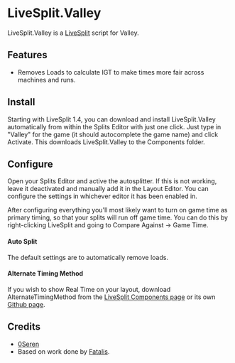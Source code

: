 LiveSplit.Valley
=====================

LiveSplit.Valley is a [LiveSplit](http://livesplit.org/) script for Valley.

Features
--------
  * Removes Loads to calculate IGT to make times more fair across machines and runs.

Install
-------
Starting with LiveSplit 1.4, you can download and install LiveSplit.Valley automatically from within the Splits Editor with just one click. Just type in "Valley" for the game (it should autocomplete the game name) and click Activate. This downloads LiveSplit.Valley to the Components folder.

Configure
---------
Open your Splits Editor and active the autosplitter. If this is not working, leave it deactivated and manually add it in the Layout Editor. You can configure the settings in whichever editor it has been enabled in.

After configuring everything you'll most likely want to turn on game time as primary timing, so that your splits will run off game time. You can do this by right-clicking LiveSplit and going to Compare Against -> Game Time.

#### Auto Split
The default settings are to automatically remove loads.

#### Alternate Timing Method
If you wish to show Real Time on your layout, download AlternateTimingMethod from the [LiveSplit Components page](http://livesplit.org/components/) or its own [Github page](https://github.com/Dalet/LiveSplit.AlternateTimingMethod/releases).

Credits
-------
  * [0Seren](http://twitch.tv/0Seren)
  * Based on work done by [Fatalis](http://twitch.tv/fatalis_).
